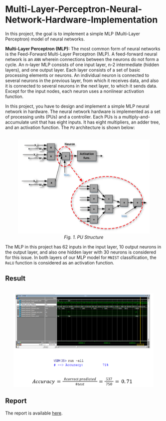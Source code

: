 # Multi-Layer-Perceptron-Neural-Network-Hardware-Implementation

In this project, the goal is to implement a simple MLP (Multi-Layer Perceptron) model of neural networks.

**Multi-Layer Perceptron (MLP):** The most common form of neural networks is the Feed-Forward Multi-Layer Perceptron (MLP). A feed-forward neural network is an `ANN` wherein connections between the neurons do not form a cycle. An n-layer MLP consists of one input layer, n-2 intermediate (hidden layers), and one output layer. Each layer consists of a set of basic processing elements or neurons. An individual neuron is connected to several neurons in the previous layer, from which it receives data, and also it is connected to several neurons in the next layer, to which it sends data. Except for the input nodes, each neuron uses a nonlinear activation function.


In this project, you have to design and implement a simple MLP neural network in hardware. The neural network hardware is implemented as a set of processing units (PUs) and a controller. Each PUs is a multiply-and-accumulate unit that has eight inputs. It has eight multipliers, an adder tree, and an activation function. The `PU` architecture is shown below:

<p align="center">
  <br/>
    <img src="img/PU.png" height="300" />
  <br/>
  <em>Fig. 1. PU Structure</em>
</p>


The MLP in this project has 62 inputs in the input layer, 10 output neurons in the output layer, and also one hidden layer with 30 neurons is considered for this issue. In both layers of our MLP model for `MNIST` classification, the `ReLU` function is considered as an activation function.

## Result
<p align="center">
  <br/>
    <img src="img/Result.png" height="300" />
  <br/>
</p>

## Report
The report is available [here](https://github.com/parnianf/Multi-Layer-Perceptron-Neural-Network-Hardware-Implementation/blob/main/Report-English.pdf).

